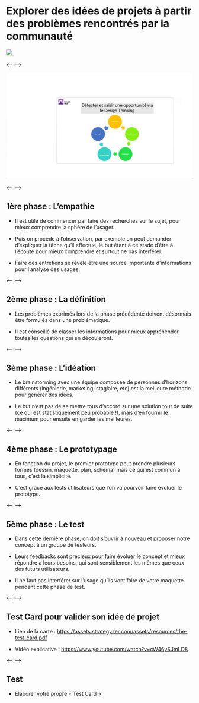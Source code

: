 # Explorer des idées de projets à partir des problèmes rencontrés par la communauté

![](http://douar.tech/dt_assets/session-2/slide-1.png)

<--!-->

![](./assets/Design_Thinking.png)

<--!-->

## 1ère phase : L’empathie

- Il est utile de commencer par faire des recherches sur le sujet, pour mieux comprendre la sphère de l’usager. 

- Puis on procède à l’observation, par exemple on peut demander d’expliquer la tâche qu’il effectue, le but étant à ce stade d’être à l’écoute pour mieux comprendre et surtout ne pas interférer.

- Faire des entretiens se révèle être une source importante d’informations pour l’analyse des usages.

<--!-->

## 2ème phase : La définition

- Les problèmes exprimés lors de la phase précédente doivent désormais être formulés dans une problématique. 

- Il est conseillé de classer les informations pour mieux appréhender toutes les questions qui en découleront. 

<--!-->

## 3ème phase : L’idéation 

- Le brainstorming avec une équipe composée de personnes d’horizons différents (ingénierie, marketing, stagiaire, etc) est la meilleure méthode pour générer des idées. 

- Le but n’est pas de se mettre tous d’accord sur une solution tout de suite (ce qui est statistiquement peu probable !), mais d’en fournir le maximum pour ensuite en garder les meilleures.

<--!-->

## 4ème phase : Le prototypage

- En fonction du projet, le premier prototype peut prendre plusieurs formes (dessin, maquette, plan, schéma) mais ce qui est commun à tous, c’est la simplicité. 

- C’est grâce aux tests utilisateurs que l’on va pourvoir faire évoluer le prototype.

<--!-->

## 5ème phase : Le test

- Dans cette dernière phase, on doit s’ouvrir à nouveau et proposer notre concept à un groupe de testeurs. 

- Leurs feedbacks sont précieux pour faire évoluer le concept et mieux répondre à leurs besoins, qui sont sensiblement les mêmes que ceux des futurs utilisateurs. 

- Il ne faut pas interférer sur l’usage qu’ils vont faire de votre maquette pendant cette phase de test.

<--!-->

## Test Card pour valider son idée de projet

- Lien de la carte : https://assets.strategyzer.com/assets/resources/the-test-card.pdf

- Vidéo explicative :  https://www.youtube.com/watch?v=cW46ySJmLD8

<--!-->

## Test

- Elaborer votre propre « Test Card » 

